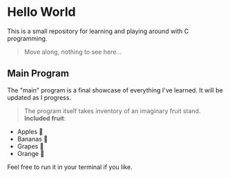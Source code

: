 # Hello World

This is a small repository for learning and playing around with C programming.

> Move along, nothing to see here...

## Main Program
The "main" program is a final showcase of everything I've learned. It will be updated as I progress. 

> The program itself takes inventory of an imaginary fruit stand. 
**Included fruit**:
- Apples :apple:
- Bananas :banana:
- Grapes :grapes:
- Orange :orange:

Feel free to run it in your terminal if you like.